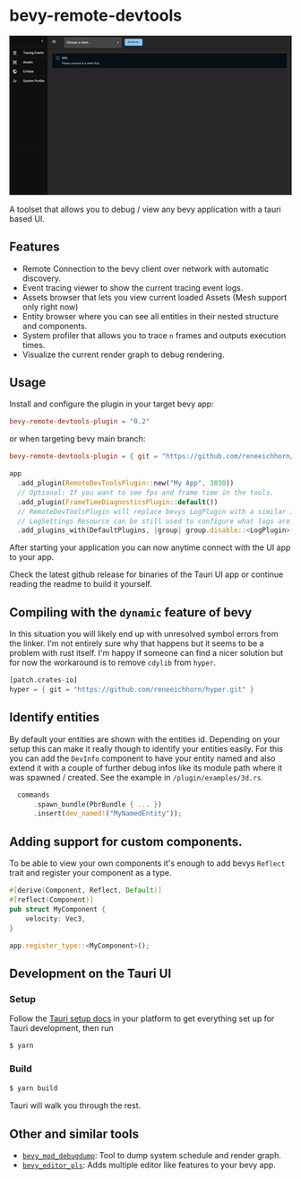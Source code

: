 # bevy-remote-devtools

![Small preview video showing the features listed below](./docs/preview.gif)

A toolset that allows you to debug / view any bevy application with a tauri based UI.

## Features

- Remote Connection to the bevy client over network with automatic discovery.
- Event tracing viewer to show the current tracing event logs.
- Assets browser that lets you view current loaded Assets (Mesh support only right now)
- Entity browser where you can see all entities in their nested structure and components.
- System profiler that allows you to trace `n` frames and outputs execution times.
- Visualize the current render graph to debug rendering.

## Usage

Install and configure the plugin in your target bevy app:

```toml
bevy-remote-devtools-plugin = "0.2"
```

or when targeting bevy main branch:

```toml
bevy-remote-devtools-plugin = { git = "https://github.com/reneeichhorn/bevy-remote-devtools.git" }
```

```rust
app
  .add_plugin(RemoteDevToolsPlugin::new("My App", 3030))
  // Optional: If you want to see fps and frame time in the tools.
  .add_plugin(FrameTimeDiagnosticsPlugin::default())
  // RemoteDevToolsPlugin will replace bevys LogPlugin with a similar implementation.
  // LogSettings Resource can be still used to configure what logs are shown.
  .add_plugins_with(DefaultPlugins, |group| group.disable::<LogPlugin>())
```

After starting your application you can now anytime connect with the UI app to your app.

Check the latest github release for binaries of the Tauri UI app or continue reading the readme to build it yourself.

## Compiling with the `dynamic` feature of bevy

In this situation you will likely end up with unresolved symbol errors from the linker. I'm not entirely sure why that happens but it seems to be a problem with rust itself. I'm happy if someone can find a nicer solution but for now the workaround is to remove `cdylib` from `hyper`.

```rust
[patch.crates-io]
hyper = { git = "https://github.com/reneeichhorn/hyper.git" }
```

## Identify entities

By default your entities are shown with the entities id. Depending on your setup this can make it really though to identify your entities easily. For this you can add the `DevInfo` component to have your entity named and also extend it with a couple of further debug infos like its module path where it was spawned / created. See the example in `/plugin/examples/3d.rs`.

```rust
  commands
      .spawn_bundle(PbrBundle { ... })
      .insert(dev_named!("MyNamedEntity"));
```

## Adding support for custom components.

To be able to view your own components it's enough to add bevys `Reflect` trait and register your component as a type.

```rust
#[derive(Component, Reflect, Default)]
#[reflect(Component)]
pub struct MyComponent {
    velocity: Vec3,
}
```

```rust
app.register_type::<MyComponent>();
```

## Development on the Tauri UI

### Setup

Follow the [Tauri setup docs](https://tauri.studio/docs/getting-started/intro/) in your platform to get everything set up for Tauri development, then run

```bash
$ yarn
```

### Build

```bash
$ yarn build
```

Tauri will walk you through the rest.

## Other and similar tools

- [`bevy_mod_debugdump`](https://github.com/jakobhellermann): Tool to dump system schedule and render graph.
- [`bevy_editor_pls`](https://github.com/jakobhellermann/bevy_editor_pls): Adds multiple editor like features to your bevy app.
